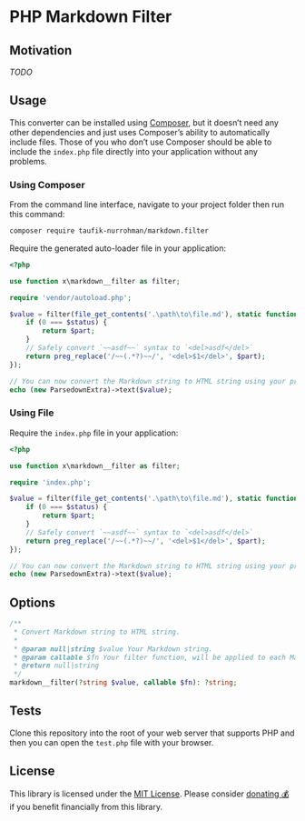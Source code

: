 PHP Markdown Filter
===================

Motivation
----------

_TODO_

Usage
-----

This converter can be installed using [Composer](https://packagist.org/packages/taufik-nurrohman/markdown.filter), but
it doesn’t need any other dependencies and just uses Composer’s ability to automatically include files. Those of you who
don’t use Composer should be able to include the `index.php` file directly into your application without any problems.

### Using Composer

From the command line interface, navigate to your project folder then run this command:

~~~ sh
composer require taufik-nurrohman/markdown.filter
~~~

Require the generated auto-loader file in your application:

~~~ php
<?php

use function x\markdown__filter as filter;

require 'vendor/autoload.php';

$value = filter(file_get_contents('.\path\to\file.md'), static function ($part, $status) {
    if (0 === $status) {
        return $part;
    }
    // Safely convert `~~asdf~~` syntax to `<del>asdf</del>`
    return preg_replace('/~~(.*?)~~/', '<del>$1</del>', $part);
});

// You can now convert the Markdown string to HTML string using your preferred Markdown converter
echo (new ParsedownExtra)->text($value);
~~~

### Using File

Require the `index.php` file in your application:

~~~ php
<?php

use function x\markdown__filter as filter;

require 'index.php';

$value = filter(file_get_contents('.\path\to\file.md'), static function ($part, $status) {
    if (0 === $status) {
        return $part;
    }
    // Safely convert `~~asdf~~` syntax to `<del>asdf</del>`
    return preg_replace('/~~(.*?)~~/', '<del>$1</del>', $part);
});

// You can now convert the Markdown string to HTML string using your preferred Markdown converter
echo (new ParsedownExtra)->text($value);
~~~

Options
-------

~~~ php
/**
 * Convert Markdown string to HTML string.
 *
 * @param null|string $value Your Markdown string.
 * @param callable $fn Your filter function, will be applied to each Markdown part.
 * @return null|string
 */
markdown__filter(?string $value, callable $fn): ?string;
~~~

Tests
-----

Clone this repository into the root of your web server that supports PHP and then you can open the `test.php` file with
your browser.

License
-------

This library is licensed under the [MIT License](LICENSE). Please consider
[donating 💰](https://github.com/sponsors/taufik-nurrohman) if you benefit financially from this library.